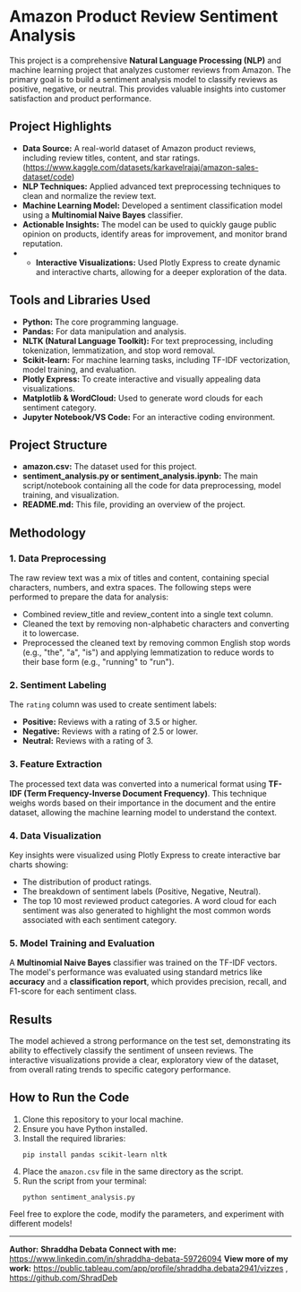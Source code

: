 # Amazon Product Review Sentiment Analysis

This project is a comprehensive **Natural Language Processing (NLP)** and machine learning project that analyzes customer reviews from Amazon. The primary goal is to build a sentiment analysis model to classify reviews as positive, negative, or neutral. This provides valuable insights into customer satisfaction and product performance.

##  Project Highlights

- **Data Source:** A real-world dataset of Amazon product reviews, including review titles, content, and star ratings. (https://www.kaggle.com/datasets/karkavelrajaj/amazon-sales-dataset/code)
- **NLP Techniques:** Applied advanced text preprocessing techniques to clean and normalize the review text.
- **Machine Learning Model:** Developed a sentiment classification model using a **Multinomial Naive Bayes** classifier.
- **Actionable Insights:** The model can be used to quickly gauge public opinion on products, identify areas for improvement, and monitor brand reputation.
- - **Interactive Visualizations:** Used Plotly Express to create dynamic and interactive charts, allowing for a deeper exploration of the data.

##  Tools and Libraries Used

* **Python:** The core programming language.
* **Pandas:** For data manipulation and analysis.
* **NLTK (Natural Language Toolkit):** For text preprocessing, including tokenization, lemmatization, and stop word removal.
* **Scikit-learn:** For machine learning tasks, including TF-IDF vectorization, model training, and evaluation.
* **Plotly Express:** To create interactive and visually appealing data visualizations.
* **Matplotlib & WordCloud:** Used to generate word clouds for each sentiment category.
* **Jupyter Notebook/VS Code:** For an interactive coding environment.

##  Project Structure

* **amazon.csv:** The dataset used for this project.
* **sentiment_analysis.py or sentiment_analysis.ipynb:** The main script/notebook containing all the code for data preprocessing, model training, and visualization.
* **README.md:** This file, providing an overview of the project.

##  Methodology

### 1. Data Preprocessing
The raw review text was a mix of titles and content, containing special characters, numbers, and extra spaces. The following steps were performed to prepare the data for analysis:
- Combined review_title and review_content into a single text column.
- Cleaned the text by removing non-alphabetic characters and converting it to lowercase.
- Preprocessed the cleaned text by removing common English stop words (e.g., "the", "a", "is") and applying lemmatization to reduce words to their base form (e.g., "running" to "run").

### 2. Sentiment Labeling
The `rating` column was used to create sentiment labels:
- **Positive:** Reviews with a rating of 3.5 or higher.
- **Negative:** Reviews with a rating of 2.5 or lower.
- **Neutral:** Reviews with a rating of 3.

### 3. Feature Extraction
The processed text data was converted into a numerical format using **TF-IDF (Term Frequency-Inverse Document Frequency)**. This technique weighs words based on their importance in the document and the entire dataset, allowing the machine learning model to understand the context.

### 4. Data Visualization
Key insights were visualized using Plotly Express to create interactive bar charts showing:
   - The distribution of product ratings.
   - The breakdown of sentiment labels (Positive, Negative, Neutral).
   - The top 10 most reviewed product categories.
A word cloud for each sentiment was also generated to highlight the most common words associated with each sentiment category.


### 5. Model Training and Evaluation
A **Multinomial Naive Bayes** classifier was trained on the TF-IDF vectors. The model's performance was evaluated using standard metrics like **accuracy** and a **classification report**, which provides precision, recall, and F1-score for each sentiment class.

## Results

The model achieved a strong performance on the test set, demonstrating its ability to effectively classify the sentiment of unseen reviews. The interactive visualizations provide a clear, exploratory view of the dataset, from overall rating trends to specific category performance.

## How to Run the Code

1.  Clone this repository to your local machine.
2.  Ensure you have Python installed.
3.  Install the required libraries:
    ```
    pip install pandas scikit-learn nltk
    ```
4.  Place the `amazon.csv` file in the same directory as the script.
5.  Run the script from your terminal:
    ```
    python sentiment_analysis.py
    ```

Feel free to explore the code, modify the parameters, and experiment with different models!

---

**Author:** **Shraddha Debata**
**Connect with me:**  https://www.linkedin.com/in/shraddha-debata-59726094
**View more of my work:** https://public.tableau.com/app/profile/shraddha.debata2941/vizzes , https://github.com/ShradDeb
